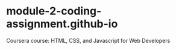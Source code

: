 # module-2-coding-assignment.github-io
Coursera course: HTML, CSS, and Javascript for Web Developers

